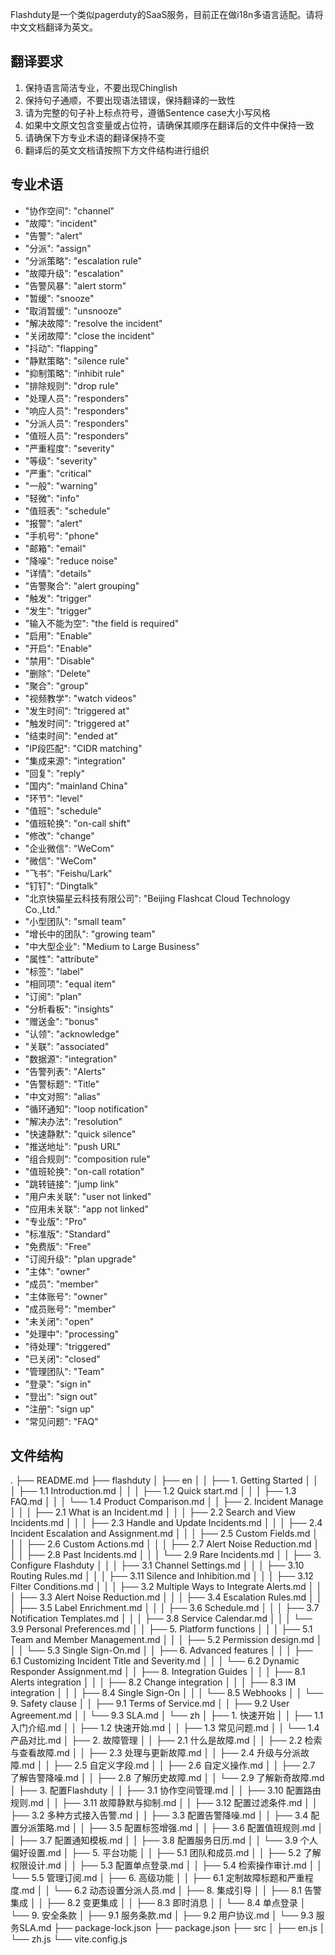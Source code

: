 Flashduty是一个类似pagerduty的SaaS服务，目前正在做i18n多语言适配。请将中文文档翻译为英文。

## 翻译要求
1. 保持语言简洁专业，不要出现Chinglish
2. 保持句子通顺，不要出现语法错误，保持翻译的一致性
3. 请为完整的句子补上标点符号，遵循Sentence case大小写风格
4. 如果中文原文包含变量或占位符，请确保其顺序在翻译后的文件中保持一致
5. 请确保下方专业术语的翻译保持不变
6. 翻译后的英文文档请按照下方文件结构进行组织

## 专业术语
- "协作空间": "channel"
- "故障": "incident"
- "告警": "alert"
- "分派": "assign"
- "分派策略": "escalation rule"
- "故障升级": "escalation"
- "告警风暴": "alert storm"
- "暂缓": "snooze"
- "取消暂缓": "unsnooze"
- "解决故障": "resolve the incident"
- "关闭故障": "close the incident"
- "抖动": "flapping"
- "静默策略": "silence rule"
- "抑制策略": "inhibit rule"
- "排除规则": "drop rule"
- "处理人员": "responders"
- "响应人员": "responders"
- "分派人员": "responders"
- "值班人员": "responders"
- "严重程度": "severity"
- "等级": "severity"
- "严重": "critical"
- "一般": "warning"
- "轻微": "info"
- "值班表": "schedule"
- "报警": "alert"
- "手机号": "phone"
- "邮箱": "email"
- "降噪": "reduce noise"
- "详情": "details"
- "告警聚合": "alert grouping"
- "触发": "trigger"
- "发生": "trigger"
- "输入不能为空": "the field is required"
- "启用": "Enable"
- "开启": "Enable"
- "禁用": "Disable"
- "删除": "Delete"
- "聚合": "group"
- "视频教学": "watch videos"
- "发生时间": "triggered at"
- "触发时间": "triggered at"
- "结束时间": "ended at"
- "IP段匹配": "CIDR matching"
- "集成来源": "integration"
- "回复": "reply"
- "国内": "mainland China"
- "环节": "level"
- "值班": "schedule"
- "值班轮换": "on-call shift"
- "修改": "change"
- "企业微信": "WeCom"
- "微信": "WeCom"
- "飞书": "Feishu/Lark"
- "钉钉": "Dingtalk"
- "北京快猫星云科技有限公司": "Beijing Flashcat Cloud Technology Co.,Ltd."
- "小型团队": "small team"
- "增长中的团队": "growing team"
- "中大型企业": "Medium to Large Business"
- "属性": "attribute"
- "标签": "label"
- "相同项": "equal item"
- "订阅": "plan"
- "分析看板": "insights"
- "赠送金": "bonus"
- "认领": "acknowledge"
- "关联": "associated"
- "数据源": "integration"
- "告警列表": "Alerts"
- "告警标题": "Title"
- "中文对照": "alias"
- "循环通知": "loop notification"
- "解决办法": "resolution"
- "快速静默": "quick silence"
- "推送地址": "push URL"
- "组合规则": "composition rule"
- "值班轮换": "on-call rotation"
- "跳转链接": "jump link"
- "用户未关联": "user not linked"
- "应用未关联": "app not linked"
- "专业版": "Pro"
- "标准版": "Standard"
- "免费版": "Free"
- "订阅升级": "plan upgrade"
- "主体": "owner"
- "成员": "member"
- "主体账号": "owner"
- "成员账号": "member"
- "未关闭": "open"
- "处理中": "processing"
- "待处理": "triggered"
- "已关闭": "closed"
- "管理团队": "Team"
- "登录": "sign in"
- "登出": "sign out"
- "注册": "sign up"
- "常见问题": "FAQ"


## 文件结构
.
├── README.md
├── flashduty
│   ├── en
│   │   ├── 1. Getting Started
│   │   │   ├── 1.1 Introduction.md
│   │   │   ├── 1.2 Quick start.md
│   │   │   ├── 1.3 FAQ.md
│   │   │   └── 1.4 Product Comparison.md
│   │   ├── 2. Incident Manage
│   │   │   ├── 2.1 What is an Incident.md
│   │   │   ├── 2.2 Search and View Incidents.md
│   │   │   ├── 2.3 Handle and Update Incidents.md
│   │   │   ├── 2.4 Incident Escalation and Assignment.md
│   │   │   ├── 2.5 Custom Fields.md
│   │   │   ├── 2.6 Custom Actions.md
│   │   │   ├── 2.7 Alert Noise Reduction.md
│   │   │   ├── 2.8 Past Incidents.md
│   │   │   └── 2.9 Rare Incidents.md
│   │   ├── 3. Configure Flashduty
│   │   │   ├── 3.1 Channel Settings.md
│   │   │   ├── 3.10 Routing Rules.md
│   │   │   ├── 3.11 Silence and Inhibition.md
│   │   │   ├── 3.12 Filter Conditions.md
│   │   │   ├── 3.2 Multiple Ways to Integrate Alerts.md
│   │   │   ├── 3.3 Alert Noise Reduction.md
│   │   │   ├── 3.4 Escalation Rules.md
│   │   │   ├── 3.5 Label Enrichment.md
│   │   │   ├── 3.6 Schedule.md
│   │   │   ├── 3.7 Notification Templates.md
│   │   │   ├── 3.8 Service Calendar.md
│   │   │   └── 3.9 Personal Preferences.md
│   │   ├── 5. Platform functions
│   │   │   ├── 5.1 Team and Member Management.md
│   │   │   ├── 5.2 Permission design.md
│   │   │   └── 5.3 Single Sign-On.md
│   │   ├── 6. Advanced features
│   │   │   ├── 6.1 Customizing Incident Title and Severity.md
│   │   │   └── 6.2 Dynamic Responder Assignment.md
│   │   ├── 8. Integration Guides
│   │   │   ├── 8.1 Alerts integration
│   │   │   ├── 8.2 Change integration
│   │   │   ├── 8.3 IM integration
│   │   │   ├── 8.4 Single Sign-On
│   │   │   └── 8.5 Webhooks
│   │   └── 9. Safety clause
│   │       ├── 9.1 Terms of Service.md
│   │       ├── 9.2 User Agreement.md
│   │       └── 9.3 SLA.md
│   └── zh
│       ├── 1. 快速开始
│       │   ├── 1.1 入门介绍.md
│       │   ├── 1.2 快速开始.md
│       │   ├── 1.3 常见问题.md
│       │   └── 1.4 产品对比.md
│       ├── 2. 故障管理
│       │   ├── 2.1 什么是故障.md
│       │   ├── 2.2 检索与查看故障.md
│       │   ├── 2.3 处理与更新故障.md
│       │   ├── 2.4 升级与分派故障.md
│       │   ├── 2.5 自定义字段.md
│       │   ├── 2.6 自定义操作.md
│       │   ├── 2.7 了解告警降噪.md
│       │   ├── 2.8 了解历史故障.md
│       │   └── 2.9 了解新奇故障.md
│       ├── 3. 配置Flashduty
│       │   ├── 3.1 协作空间管理.md
│       │   ├── 3.10 配置路由规则.md
│       │   ├── 3.11 故障静默与抑制.md
│       │   ├── 3.12 配置过滤条件.md
│       │   ├── 3.2 多种方式接入告警.md
│       │   ├── 3.3 配置告警降噪.md
│       │   ├── 3.4 配置分派策略.md
│       │   ├── 3.5 配置标签增强.md
│       │   ├── 3.6 配置值班规则.md
│       │   ├── 3.7 配置通知模板.md
│       │   ├── 3.8 配置服务日历.md
│       │   └── 3.9 个人偏好设置.md
│       ├── 5. 平台功能
│       │   ├── 5.1 团队和成员.md
│       │   ├── 5.2 了解权限设计.md
│       │   ├── 5.3 配置单点登录.md
│       │   ├── 5.4 检索操作审计.md
│       │   └── 5.5 管理订阅.md
│       ├── 6. 高级功能
│       │   ├── 6.1 定制故障标题和严重程度.md
│       │   └── 6.2 动态设置分派人员.md
│       ├── 8. 集成引导
│       │   ├── 8.1 告警集成
│       │   ├── 8.2 变更集成
│       │   ├── 8.3 即时消息
│       │   └── 8.4 单点登录
│       └── 9. 安全条款
│           ├── 9.1 服务条款.md
│           ├── 9.2 用户协议.md
│           └── 9.3 服务SLA.md
├── package-lock.json
├── package.json
├── src
│   ├── en.js
│   └── zh.js
└── vite.config.js